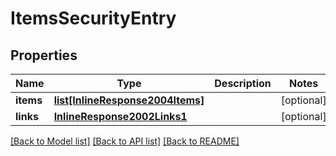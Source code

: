 # ItemsSecurityEntry

## Properties
Name | Type | Description | Notes
------------ | ------------- | ------------- | -------------
**items** | [**list[InlineResponse2004Items]**](InlineResponse2004Items.md) |  | [optional] 
**links** | [**InlineResponse2002Links1**](InlineResponse2002Links1.md) |  | [optional] 

[[Back to Model list]](../README.md#documentation-for-models) [[Back to API list]](../README.md#documentation-for-api-endpoints) [[Back to README]](../README.md)


